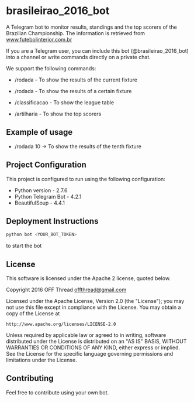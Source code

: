 # brasileirao_2016_bot
A Telegram bot to monitor results, standings and the top scorers of the Brazilian Championship. The information is retrieved from www.futebolinterior.com.br

If you are a Telegram user, you can include this bot (@brasileirao_2016_bot) into a channel or write commands directly on a private chat.

We support the following commands:

* /rodada - To show the results of the current fixture

* /rodada <fixtureNumber> - To show the results of a certain fixture

* /classificacao - To show the league table

* /artilharia - To show the top scorers

## Example of usage ##
* /rodada 10 -> To show the results of the tenth fixture

## Project Configuration ##

This project is configured to run using the following configuration:

* Python version - 2.7.6
* Python Telegram Bot - 4.2.1
* BeautifulSoup - 4.4.1

## Deployment Instructions ##

```python
python bot <YOUR_BOT_TOKEN>
```
to start the bot

## License ##
This software is licensed under the Apache 2 license, quoted below.

Copyright 2016 OFF Thread <offthread@gmail.com>

Licensed under the Apache License, Version 2.0 (the "License"); you may not
use this file except in compliance with the License. You may obtain a copy of
the License at

    http://www.apache.org/licenses/LICENSE-2.0

Unless required by applicable law or agreed to in writing, software
distributed under the License is distributed on an "AS IS" BASIS, WITHOUT
WARRANTIES OR CONDITIONS OF ANY KIND, either express or implied. See the
License for the specific language governing permissions and limitations under
the License.

## Contributing ##

Feel free to contribute using your own bot.
